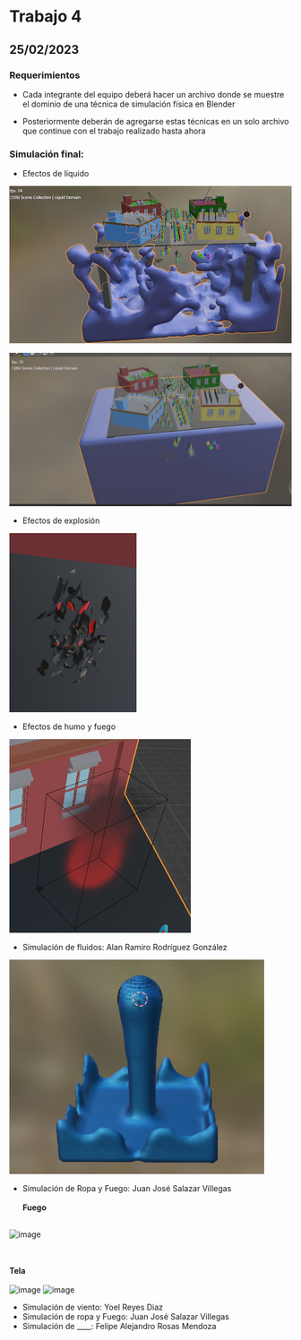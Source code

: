 # Trabajo 4

## 25/02/2023

### Requerimientos
- Cada integrante del equipo deberá hacer un archivo donde se muestre
el dominio de una técnica de simulación física en Blender

- Posteriormente deberán de agregarse estas técnicas en un solo archivo
que continue con el trabajo realizado hasta ahora

### Simulación final: 
- Efectos de líquido

![Líquido1](https://github.com/AlanRodz2/TrabajosEquipo5/blob/main/Trabajo4/img/AlanRamiroRodriguezGonzalez_2.png)

![Líquido2](https://github.com/AlanRodz2/TrabajosEquipo5/blob/main/Trabajo4/img/AlanRamiroRodriguezGonzalez_3.png)

- Efectos de explosión

![Humo](https://github.com/AlanRodz2/TrabajosEquipo5/blob/main/Trabajo4/img/final_2.png)

- Efectos de humo y fuego

![Humo](https://github.com/AlanRodz2/TrabajosEquipo5/blob/main/Trabajo4/img/final_1.png)

- Simulación de fluidos: Alan Ramiro Rodríguez González

![Alan](https://github.com/AlanRodz2/TrabajosEquipo5/blob/main/Trabajo4/img/AlanRamiroRodriguezGonzalez_1.png)

- Simulación de Ropa y Fuego: Juan José Salazar Villegas
<br><br>**Fuego**<br><br>

![image](https://user-images.githubusercontent.com/91103822/221375521-9ba8c276-4ae9-4e0f-a318-1069070a250d.png)

<br><br>**Tela**<br><br>
![image](https://user-images.githubusercontent.com/91103822/221375788-37e879b5-0951-4582-9a25-42845a821b5d.png)
![image](https://user-images.githubusercontent.com/91103822/221375809-343abbab-b030-4d3f-9392-245fe5d70370.png)

- Simulación de viento: Yoel Reyes Diaz
- Simulación de ropa y Fuego: Juan José Salazar Villegas
- Simulación de ____: Felipe Alejandro Rosas Mendoza
